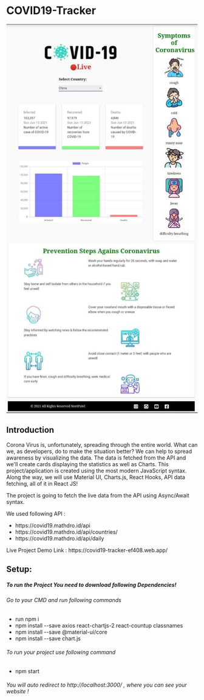 # COVID19-Tracker

<center><a href="/"> <img src="https://github.com/PatelNeet/covid19-tracker/blob/main/src/images/websiteview.jpg"> </a></center>

<h2> Introduction </h2>
<p>
Corona Virus is, unfortunately, spreading through the entire world. What can we, as developers, do to make the situation better? We can help to spread awareness by visualizing the data. The data is fetched from the API and we'll create cards displaying the statistics as well as Charts. This project/application is created using the most modern JavaScript syntax. Along the way, we will use Material UI, Charts.js, React Hooks, API data fetching, all of it in React JS!

The project is going to fetch the live data from the API using Async/Await syntax. 
<p>We used following API : </p>
<ul>
  <li>https://covid19.mathdro.id/api</li>
  <li>https://covid19.mathdro.id/api/countries/</li>
  <li>https://covid19.mathdro.id/api/daily</li>
 </ul>
</p>

<p>Live Project Demo Link : https://covid19-tracker-ef408.web.app/ </p>

 
<h2>Setup:</h2>

<h5>To run the Project You need to download following Dependencies!</h5>

<h6>Go to your CMD and run following commands</h6>
<ul>
  <li>run npm i </li>
  <li>npm install --save axios react-chartjs-2 react-countup classnames</li>
  <li>npm install --save @material-ui/core</li>
  <li>npm install --save chart.js</li>
</ul>

<h6>To run your project use following command</h6>
<ul>
  <li>npm start</li>
</ul>

<h6>You will auto redirect to http://localhost:3000/ , where you can see your website !</h6>


